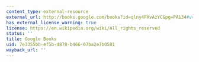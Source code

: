 ```yaml
---
content_type: external-resource
external_url: http://books.google.com/books?id=qlny4FXvAzYC&pg=PA134#v=onepage
has_external_license_warning: true
license: https://en.wikipedia.org/wiki/All_rights_reserved
status: ''
title: Google Books
uid: 7e3355bb-ef5b-4878-b466-07ba2e7b0581
wayback_url: ''
---
```

